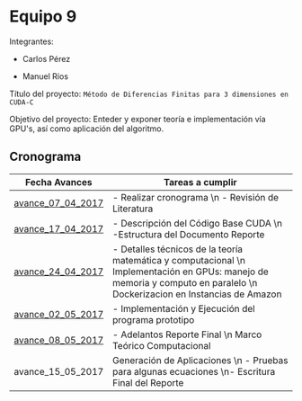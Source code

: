 # Equipo 9

Integrantes:

- Carlos Pérez

- Manuel Ríos

Título del proyecto: ```Método de Diferencias Finitas para 3 dimensiones en CUDA-C```

Objetivo del proyecto:  Enteder y exponer teoría e implementación vía GPU's, así como aplicación del algoritmo.

## Cronograma 

| Fecha Avances     | Tareas a cumplir                                                      |
|-------------------|-----------------------------------------------------------------------|
| [avance_07_04_2017](avance_07_04_2017) | - Realizar cronograma  \n - Revisión de Literatura |
| [avance_17_04_2017](avance_17_04_2017) | - Descripción del Código Base CUDA \n -Estructura del Documento Reporte |
| [avance_24_04_2017](avance_24_04_2017) | - Detalles técnicos de la teoría matemática y computacional \n Implementación en GPUs: manejo de memoria y computo en paralelo \n Dockerizacion en Instancias de Amazon  |
| [avance_02_05_2017](avance_02_05_2017) | - Implementación y Ejecución del programa prototipo   |
| [avance_08_05_2017](avance_02_05_2017) | - Adelantos Reporte Final \n Marco Teórico Computacional      |
| avance_15_05_2017 | Generación de Aplicaciones \n - Pruebas para algunas ecuaciones \n- Escritura Final del Reporte |
